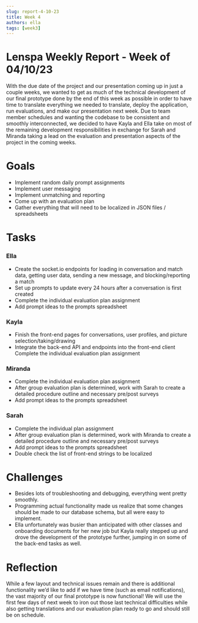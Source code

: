 ```yaml
---
slug: report-4-10-23
title: Week 4
authors: ella
tags: [week3]
---
```


# Lenspa Weekly Report - Week of 04/10/23

With the due date of the project and our presentation coming up in just a couple weeks, we wanted to get as much of the technical development of our final prototype done by the end of this week as possible in order to have time to translate everything we needed to translate, deploy the application, run evaluations, and make our presentation next week. Due to team member schedules and wanting the codebase to be consistent and smoothly interconnected, we decided to have Kayla and Ella take on most of the remaining development responsibilities in exchange for Sarah and Miranda taking a lead on the evaluation and presentation aspects of the project in the coming weeks.

# Goals

- Implement random daily prompt assignments
- Implement user messaging
- Implement unmatching and reporting
- Come up with an evaluation plan
- Gather everything that will need to be localized in JSON files / spreadsheets

# Tasks

### Ella

- Create the socket.io endpoints for loading in conversation and match data, getting user data, sending a new message, and blocking/reporting a match
- Set up prompts to update every 24 hours after a conversation is first created
- Complete the individual evaluation plan assignment
- Add prompt ideas to the prompts spreadsheet

### Kayla

- Finish the front-end pages for conversations, user profiles, and picture selection/taking/drawing
- Integrate the back-end API and endpoints into the front-end client
  Complete the individual evaluation plan assignment

### Miranda

- Complete the individual evaluation plan assignment
- After group evaluation plan is determined, work with Sarah to create a detailed procedure outline and necessary pre/post surveys
- Add prompt ideas to the prompts spreadsheet

### Sarah

- Complete the individual plan assignment
- After group evaluation plan is determined, work with Miranda to create a detailed procedure outline and necessary pre/post surveys
- Add prompt ideas to the prompts spreadsheet
- Double check the list of front-end strings to be localized

# Challenges

- Besides lots of troubleshooting and debugging, everything went pretty smoothly.
- Programming actual functionality made us realize that some changes should be made to our database schema, but all were easy to implement.
- Ella unfortunately was busier than anticipated with other classes and onboarding documents for her new job but Kayla really stepped up and drove the development of the prototype further, jumping in on some of the back-end tasks as well.

# Reflection

While a few layout and technical issues remain and there is additional functionality we’d like to add if we have time (such as email notifications), the vast majority of our final prototype is now functional! We will use the first few days of next week to iron out those last technical difficulties while also getting translations and our evaluation plan ready to go and should still be on schedule.
